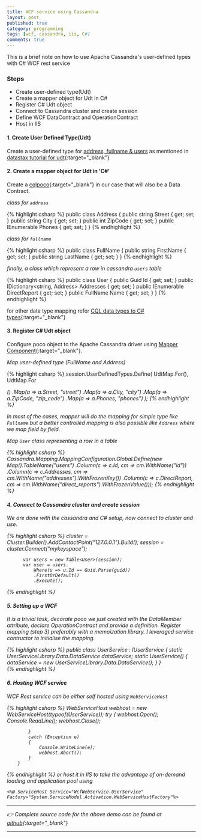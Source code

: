 ```yaml
---
title: WCF service using Cassandra 
layout: post
published: true
category: programming
tags: [wcf, cassandra, iis, C#]
comments: true
---
```


This is a brief note on how to use Apache Cassandra's user-defined types with C# WCF rest service

### Steps

 * Create user-defined type(Udt)
 * Create a mapper object for Udt in C#
 * Register C# Udt object
 * Connect to Cassandra cluster and create session
 * Define WCF DataContract and OperationContract
 * Host in IIS

#### 1. Create User Defined Type(Udt)

Create a user-defined type for  <u>address, fullname & users</u> as mentioned in [datastax tutorial for udt](https://docs.datastax.com/en/cql/3.1/cql/cql_using/cqlUseUDT.html){:target="_blank"}

#### 2. Create a mapper object for Udt in 'C#'

Create a [cqlpoco](https://github.com/LukeTillman/cqlpoco){:target="_blank"} in our case that will also be a Data Contract.

*class for `address`*

{% highlight csharp %}
    public class Address
    {
        public string Street { get; set; }
        public string City { get; set; }
        public int ZipCode { get; set; }
        public IEnumerable<string> Phones { get; set; }
    }
{% endhighlight %}

*class for `fullname`*

{% highlight csharp %}
public class FullName
 {
     public string FirstName { get; set; }
     public string LastName { get; set; }
 }
{% endhighlight %}

*finally, a class which represent a row in cassandra `users` table*

{% highlight csharp %}
    public class User
    {
        public Guid Id { get; set; }
        public IDictionary<string, Address> Addresses { get; set; }
        public IEnumerable<FullName> DirectReport { get; set; }
        public FullName Name { get; set; }
    }
{% endhighlight %}

for other data type mapping refer [CQL data types to C# types](http://datastax.github.io/csharp-driver/features/datatypes/){:target="_blank"}

#### 3. Register C# Udt object

Configure poco object to the Apache Cassandra driver using [Mapper Component](http://datastax.github.io/csharp-driver/features/components/mapper/#configuring-mappings){:target="_blank"}.

*Map user-defined type (FullName and Address)*

{% highlight csharp %}
session.UserDefinedTypes.Define(
          UdtMap.For<FullName>(),
          UdtMap.For<Address>()
             .Map(a => a.Street, "street")
             .Map(a => a.City, "city")
             .Map(a => a.ZipCode, "zip_code")
             .Map(a => a.Phones, "phones")
      );
{% endhighlight %}

In most of the cases, mapper will do the mapping for simple type like `Fullname` but a better controlled mapping is also possible like `Address` where we map field by field.

*Map `User` class representing a row in a table*

{% highlight csharp %}
   Cassandra.Mapping.MappingConfiguration.Global.Define(new Map<User>().TableName("users")
                .Column(c => c.Id, cm => cm.WithName("id"))
                .Column(c => c.Addresses, cm => cm.WithName("addresses").WithFrozenKey())
                .Column(c => c.DirectReport, cm => cm.WithName("direct_reports").WithFrozenValue()));
{% endhighlight %}

#### 4. Connect to Cassandra cluster and create session

We are done with the cassandra and C# setup, now connect to cluster and use.

{% highlight csharp %}
          cluster = Cluster.Builder().AddContactPoint("127.0.0.1").Build();
          session = cluster.Connect("mykeyspace");

          var users = new Table<User>(session);
          var user = users.
              Where(u => u.Id == Guid.Parse(guid))
              .FirstOrDefault()
              .Execute();

{% endhighlight %}

#### 5. Setting up a WCF 

It is a trivial task, decorate poco we just created with the DataMember attribute, declare OperationContract and provide a definition. Register mapping (step 3) preferably with a memoization library. I leveraged service contructor to initialise the mapping.

{% highlight csharp %}
    public class UserService : IUserService
    {
        static UserServiceLibrary.Data.DataService dataService;
        static UserService()
        {
            dataService = new UserServiceLibrary.Data.DataService();
        }
    }    
{% endhighlight %}

#### 6. Hosting WCF service

*WCF Rest service can be either self hosted using `WebServiceHost`*

{% highlight csharp %}
	WebServiceHost webhost =  new WebServiceHost(typeof(UserService));
            try
            {
                webhost.Open();
                Console.ReadLine();
                webhost.Close();

            }
            catch (Exception e)
            {
                Console.WriteLine(e);
                webhost.Abort();
            }
        }	
{% endhighlight %}
*or host it in IIS to take the advantage of on-demand loading and application pool using*

	<%@ ServiceHost Service="WcfWebService.UserService" 
    Factory="System.ServiceModel.Activation.WebServiceHostFactory"%>

---

:point_right: Complete source code for the above demo can be found at [github](https://github.com/VimleshS/wcf_on_iis_with_cassandra){:target="_blank"}

---